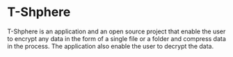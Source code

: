 # T-Shphere
T-Shphere is an application and an open source project that enable the user to encrypt any data in the form of a single file or a folder and compress data in the process. The application also enable the user to decrypt the data.
